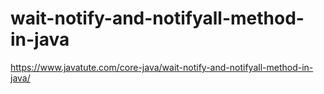 # wait-notify-and-notifyall-method-in-java

https://www.javatute.com/core-java/wait-notify-and-notifyall-method-in-java/
